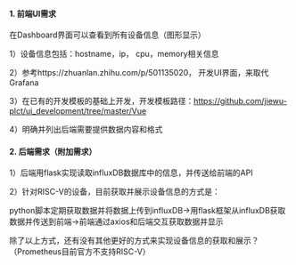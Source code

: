 #### 1. 前端UI需求

在Dashboard界面可以查看到所有设备信息（图形显示）

1）设备信息包括：hostname，ip， cpu，memory相关信息

2）参考https://zhuanlan.zhihu.com/p/501135020， 开发UI界面，来取代Grafana

3）在已有的开发模板的基础上开发，开发模板路径：https://github.com/jiewu-plct/ui_development/tree/master/Vue

4）明确并列出后端需要提供数据内容和格式

#### 2. 后端需求（附加需求）

1）后端用flask实现读取influxDB数据库中的信息，并传送给前端的API

2）针对RISC-V的设备，目前获取并展示设备信息的方式是：

python脚本定期获取数据并将数据上传到influxDB->用flask框架从influxDB获取数据并传送到前端->前端通过axios和后端交互获取数据并显示

除了以上方式，还有没有其他更好的方式来实现设备信息的获取和展示？（Prometheus目前官方不支持RISC-V）
